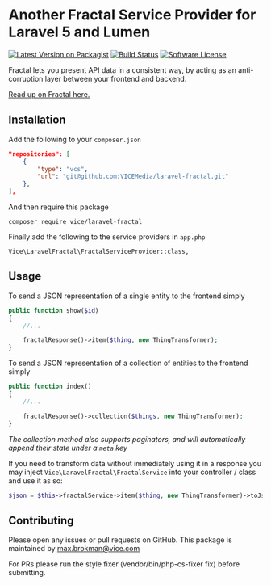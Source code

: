 # Another Fractal Service Provider for Laravel 5 and Lumen

[![Latest Version on Packagist](https://img.shields.io/packagist/v/vice/laravel-fractal.svg?style=flat-square)](https://packagist.org/packages/vice/laravel-fractal)
[![Build Status](https://travis-ci.org/VICEMedia/laravel-fractal.svg?branch=master)](https://travis-ci.org/VICEMedia/laravel-fractal)
[![Software License](https://img.shields.io/badge/license-MIT-brightgreen.svg?style=flat-square)](LICENSE)

Fractal lets you present API data in a consistent way, by acting as an anti-corruption layer between your frontend and backend.

[Read up on Fractal here.](http://fractal.thephpleague.com/)

## Installation

Add the following to your `composer.json`

```json
"repositories": [
    {
        "type": "vcs",
        "url": "git@github.com:VICEMedia/laravel-fractal.git"
    },
],
```

And then require this package

```
composer require vice/laravel-fractal
```

Finally add the following to the service providers in `app.php`

```
Vice\LaravelFractal\FractalServiceProvider::class,
```

## Usage

To send a JSON representation of a single entity to the frontend simply

```php
public function show($id)
{
    //...

    fractalResponse()->item($thing, new ThingTransformer);
}
```

To send a JSON representation of a collection of entities to the frontend simply

```php
public function index()
{
    //...

    fractalResponse()->collection($things, new ThingTransformer);
}
```

*The collection method also supports paginators, and will automatically append their state under a `meta` key*

If you need to transform data without immediately using it in a response you may inject `Vice\LaravelFractal\FractalService`
into your controller / class and use it as so:

```php
$json = $this->fractalService->item($thing, new ThingTransformer)->toJson();
```

## Contributing

Please open any issues or pull requests on GitHub. This package is maintained by max.brokman@vice.com

For PRs please run the style fixer (vendor/bin/php-cs-fixer fix) before submitting.
